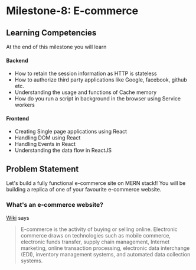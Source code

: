 # Milestone-8: E-commerce

## Learning Competencies

At the end of this milestone you will learn

#### Backend

- How to retain the session information as HTTP is stateless
- How to authorize third party applications like Google, facebook, github etc.
- Understanding the usage and functions of Cache memory
- How do you run a script in background in the browser using Service workers

#### Frontend

- Creating Single page applications using React
- Handling DOM using React
- Handling Events in React
- Understanding the data flow in ReactJS


## Problem Statement

Let's build a fully functional e-commerce site on MERN stack!! You will be building a replica of one of your favourite e-commerce website.

### What's an e-commerce website?

[Wiki](https://en.wikipedia.org/wiki/E-commerce) says

> E-commerce is the activity of buying or selling online. Electronic commerce draws on technologies such as mobile commerce, electronic funds transfer, supply chain management, Internet marketing, online transaction processing, electronic data interchange (EDI), inventory management systems, and automated data collection systems.
